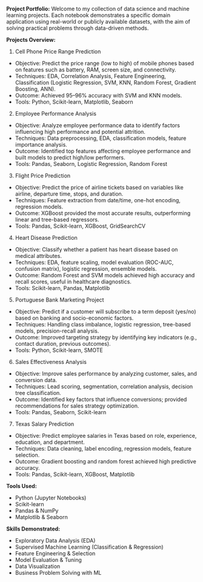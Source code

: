 **Project Portfolio:**
Welcome to my collection of data science and machine learning projects. Each notebook demonstrates a specific domain application using real-world or publicly available datasets, with the aim of solving practical problems through data-driven methods.

**Projects Overview:**

1. Cell Phone Price Range Prediction
* Objective: Predict the price range (low to high) of mobile phones based on features such as battery, RAM, screen size, and connectivity.
* Techniques: EDA, Correlation Analysis, Feature Engineering, Classification (Logistic Regression, SVM, KNN, Random Forest, Gradient Boosting, ANN).
* Outcome: Achieved 95–96% accuracy with SVM and KNN models.
* Tools: Python, Scikit-learn, Matplotlib, Seaborn
2. Employee Performance Analysis
* Objective: Analyze employee performance data to identify factors influencing high performance and potential attrition.
* Techniques: Data preprocessing, EDA, classification models, feature importance analysis.
* Outcome: Identified top features affecting employee performance and built models to predict high/low performers.
* Tools: Pandas, Seaborn, Logistic Regression, Random Forest
3. Flight Price Prediction
* Objective: Predict the price of airline tickets based on variables like airline, departure time, stops, and duration.
* Techniques: Feature extraction from date/time, one-hot encoding, regression models.
* Outcome: XGBoost provided the most accurate results, outperforming linear and tree-based regressors.
* Tools: Pandas, Scikit-learn, XGBoost, GridSearchCV
4. Heart Disease Prediction
* Objective: Classify whether a patient has heart disease based on medical attributes.
* Techniques: EDA, feature scaling, model evaluation (ROC-AUC, confusion matrix), logistic regression, ensemble models.
* Outcome: Random Forest and SVM models achieved high accuracy and recall scores, useful in healthcare diagnostics.
* Tools: Scikit-learn, Pandas, Matplotlib
5. Portuguese Bank Marketing Project
* Objective: Predict if a customer will subscribe to a term deposit (yes/no) based on banking and socio-economic factors.
* Techniques: Handling class imbalance, logistic regression, tree-based models, precision-recall analysis.
* Outcome: Improved targeting strategy by identifying key indicators (e.g., contact duration, previous outcomes).
* Tools: Python, Scikit-learn, SMOTE
6. Sales Effectiveness Analysis
* Objective: Improve sales performance by analyzing customer, sales, and conversion data.
* Techniques: Lead scoring, segmentation, correlation analysis, decision tree classification.
* Outcome: Identified key factors that influence conversions; provided recommendations for sales strategy optimization.
* Tools: Pandas, Seaborn, Scikit-learn
7. Texas Salary Prediction
* Objective: Predict employee salaries in Texas based on role, experience, education, and department.
* Techniques: Data cleaning, label encoding, regression models, feature selection.
* Outcome: Gradient boosting and random forest achieved high predictive accuracy.
* Tools: Pandas, Scikit-learn, XGBoost, Matplotlib

**Tools Used:**
* Python (Jupyter Notebooks)
* Scikit-learn 
* Pandas & NumPy
* Matplotlib & Seaborn

**Skills Demonstrated:**
* Exploratory Data Analysis (EDA)
* Supervised Machine Learning (Classification & Regression)
* Feature Engineering & Selection
* Model Evaluation & Tuning
* Data Visualization
* Business Problem Solving with ML
